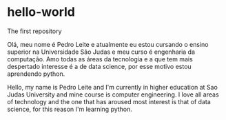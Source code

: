 # hello-world
The first repository

Olá, meu nome é Pedro Leite e atualmente eu estou cursando o ensino superior na Universidade São Judas e meu 
curso é engenharia da computação.
Amo todas as áreas da tecnologia e a que tem mais despertado interesse é a de data science, por esse motivo 
estou aprendendo python.

Hello, my name is Pedro Leite and I'm currently in higher education at Sao Judas University and mine course is computer engineering.
I love all areas of technology and the one that has aroused most interest is that of data science, for this reason 
I'm learning python.
